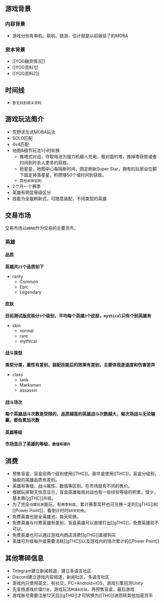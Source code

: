 ## 游戏背景

### 内容背景
-  游戏分别有单机、联机、链游，估计就是以前做挂了的MOBA
### 资本背景
- [[YGG融资情况]]
- [[YGG资料1]]
- [[YGG资料2]]
## 时间线
- `暂无找到相关资料`
## 游戏玩法简介
- 荒野求生式MOBA玩法
- SOLO匹配
- 4v4匹配
- 地图&细节玩法1小时轮换
	- 推塔式对战，夺取电池为强力机器人充电，推对面的塔，推掉塔获胜或者时间到时杀人更多的获胜。
	- 抢星星，地图中心每隔断时间，固定刷新Super Star，拥有的玩家会在脚下固定掉落星星，积攒够50个或时间到获胜。
	- `其他未体验到`
- 2个月一个赛季
- 英雄有明显等级区分
- 技能为全服刷新式，可随意装配，不同类型的英雄

## 交易市场
交易市场以`WBNB`作为交易的主要货币。
### 英雄
#### 品质
**英雄共`25`个品质如下**
- rarity
	- Common
	- Epic
	- Legendary
#### 皮肤
**目前测试版皮肤分`3`个级别，平均每个英雄`3`个皮肤，`mythical`只有个别英雄有**
- skin
	- normal
	- rare
	- mythical

#### 战斗类型
**类型分类，属性有差别，装配技能后的效果有差别，主要体现是速度和伤害差异**
- class
	- tank
	- Marksman
	- assassin

#### 战斗场次
**每个英雄战斗次数是受限的，品质越高的英雄战斗次数越大，每次场战斗无论输赢，都会累加次数**
#### 英雄等级
**市场显示了英雄的等级，`数值有提升`**
## 消费
- 预售盲盒，盲盒前两个级别使用[[THG]]，豪华盒使用[[THC]]，盲盒分级别，抽取的英雄品质有差别。
- 英雄有等级、战斗属性、数值等区别。在市场就有不同的售价。
- 根据玩家聊天信息显示，盲盒英雄每局对战也有一些经验等级的积累，很少，基本靠[[gTHC]]升级。
- 为了完全`白嫖玩家`能玩，有`赛季制度`，累计赛季奖杯也可兑换一定的[[gTHG]]和[[Power Point]]，看倒计时时`60天轮换`。
- 免费英雄也是全英雄池，每天轮换。
- 免费英雄与付费英雄有差别，盲盒英雄可以直接打出[[gTHG]]，免费英雄则不可以。
- 免费英雄也可以通过游戏内商店消费[[gTHG]]直接购买
- 英雄可升级每升级需要消耗[[gTHC]]以及游戏内的场次累计的[[Power Point]]
## 其他零碎信息
- Telegram建立新闻频道，建立多语言社区
- Discord建立游戏内容频道，新闻社区，多语言社区
- 游戏内只使用英文，有社交，PC+Android+iOS，游戏引擎目测Unity
- 先宣扬游戏价值`打金`，游戏玩法`MOBA对战`，再预售盲盒，最后游戏
- 游戏账号需要注册12天后[[gTHG]]才可转换为[[THG]]进而转其他加密货币